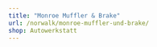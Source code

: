 ```yaml
---
title: "Monroe Muffler & Brake"
url: /norwalk/monroe-muffler-und-brake/
shop: Autowerkstatt
---
```

